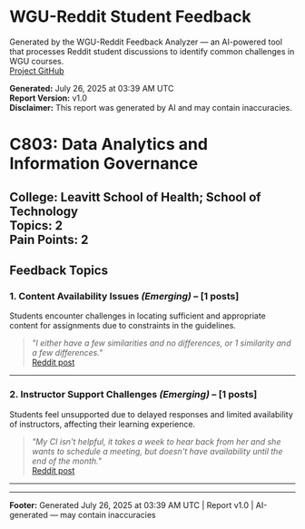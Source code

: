 # WGU-Reddit Student Feedback

Generated by the WGU-Reddit Feedback Analyzer — an AI-powered tool that processes Reddit student discussions to identify common challenges in WGU courses.  
[Project GitHub](https://wgudataninja.github.io/wgu-reddit-monitoring-pipeline/)

**Generated:** July 26, 2025 at 03:39 AM UTC  
**Report Version:** v1.0  
**Disclaimer:** This report was generated by AI and may contain inaccuracies.  
# C803: Data Analytics and Information Governance
**College:** Leavitt School of Health; School of Technology  
**Topics:** 2  
**Pain Points:** 2  
---
## Feedback Topics
### 1. Content Availability Issues _(Emerging)_ – [1 posts]
Students encounter challenges in locating sufficient and appropriate content for assignments due to constraints in the guidelines.  
> _"I either have a few similarities and no differences, or 1 similarity and a few differences."_  
> [Reddit post](https://reddit.com/comments/1akotp4)  
---
### 2. Instructor Support Challenges _(Emerging)_ – [1 posts]
Students feel unsupported due to delayed responses and limited availability of instructors, affecting their learning experience.  
> _"My CI isn't helpful, it takes a week to hear back from her and she wants to schedule a meeting, but doesn't have availability until the end of the month."_  
> [Reddit post](https://reddit.com/comments/1akotp4)  
---
---
**Footer:** Generated July 26, 2025 at 03:39 AM UTC | Report v1.0 | AI-generated — may contain inaccuracies  